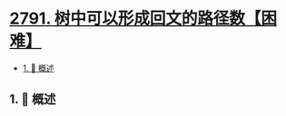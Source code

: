 # [2791. 树中可以形成回文的路径数【困难】](https://github.com/tnotesjs/TNotes.leetcode/tree/main/notes/2791.%20%E6%A0%91%E4%B8%AD%E5%8F%AF%E4%BB%A5%E5%BD%A2%E6%88%90%E5%9B%9E%E6%96%87%E7%9A%84%E8%B7%AF%E5%BE%84%E6%95%B0%E3%80%90%E5%9B%B0%E9%9A%BE%E3%80%91)

<!-- region:toc -->

- [1. 📝 概述](#1--概述)

<!-- endregion:toc -->

## 1. 📝 概述
